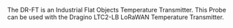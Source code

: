 The DR-FT is an Industrial Flat Objects Temperature Transmitter. This Probe can be used with the Dragino LTC2-LB LoRaWAN Temperature Transmitter.
